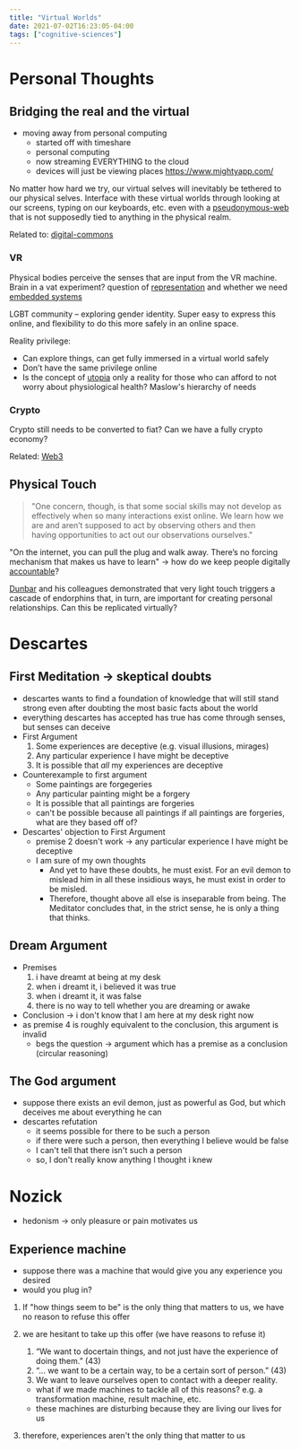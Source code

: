 ```yaml
---
title: "Virtual Worlds"
date: 2021-07-02T16:23:05-04:00
tags: ["cognitive-sciences"]
---
```


# Personal Thoughts
## Bridging the real and the virtual
-   moving away from personal computing
    -   started off with timeshare
    -   personal computing
    -   now streaming EVERYTHING to the cloud
    -   devices will just be viewing places
https://www.mightyapp.com/

No matter how hard we try, our virtual selves will inevitably be tethered to our physical selves. Interface with these virtual worlds through looking at our screens, typing on our keyboards, etc. even with a [pseudonymous-web](/thoughts/articles/pseudonymous-web) that is not supposedly tied to anything in the physical realm.

Related to: [digital-commons](thoughts/digital-commons.md)

### VR
Physical bodies perceive the senses that are input from the VR machine. Brain in a vat experiment? question of [representation](/thoughts/representation) and whether we need [embedded systems](/thoughts/embedded-ai)

LGBT community – exploring gender identity. Super easy to express this online, and flexibility to do this more safely in an online space.

Reality privilege:
-   Can explore things, can get fully immersed in a virtual world safely
-   Don’t have the same privilege online
-   Is the concept of [utopia](/thoughts/articles/the-ones-who-walk-from-omelas) only a reality for those who can afford to not worry about physiological health? Maslow's hierarchy of needs

### Crypto
Crypto still needs to be converted to fiat? Can we have a fully crypto economy?

Related: [Web3](thoughts/web3.md)

## Physical Touch
> "One concern, though, is that some social skills may not develop as effectively when so many interactions exist online. We learn how we are and aren’t supposed to act by observing others and then having opportunities to act out our observations ourselves."

"On the internet, you can pull the plug and walk away. There’s no forcing mechanism that makes us have to learn" -> how do we keep people digitally [accountable](thoughts/accountability.md)?

[Dunbar](https://www.newyorker.com/science/maria-konnikova/social-media-affect-math-dunbar-number-friendships) and his colleagues demonstrated that very light touch triggers a cascade of endorphins that, in turn, are important for creating personal relationships. Can this be replicated virtually?

# Descartes
## First Meditation → skeptical doubts
-   descartes wants to find a foundation of knowledge that will still stand strong even after doubting the most basic facts about the world
-   everything descartes has accepted has true has come through senses, but senses can deceive
-   First Argument
    1.  Some experiences are deceptive (e.g. visual illusions, mirages)
    2.  Any particular experience I have might be deceptive
    3.  It is possible that _all_ my experiences are deceptive
-   Counterexample to first argument
    -   Some paintings are forgegeries
    -   Any particular painting might be a forgery
    -   It is possible that all paintings are forgeries
    -   can't be possible because all paintings if all paintings are forgeries, what are they based off of?
-   Descartes' objection to First Argument
    -   premise 2 doesn't work → any particular experience I have might be deceptive
    -   I am sure of my own thoughts
        -   And yet to have these doubts, he must exist. For an evil demon to mislead him in all these insidious ways, he must exist in order to be misled.
        -   Therefore, thought above all else is inseparable from being. The Meditator concludes that, in the strict sense, he is only a thing that thinks.
## Dream Argument
-   Premises
	1.  i have dreamt at being at my desk
	2.  when i dreamt it, i believed it was true
	3.  when i dreamt it, it was false
	4.  there is no way to tell whether you are dreaming or awake
-   Conclusion → i don't know that I am here at my desk right now
-   as premise 4 is roughly equivalent to the conclusion, this argument is invalid
	-   begs the question → argument which has a premise as a conclusion (circular reasoning)
## The God argument
-   suppose there exists an evil demon, just as powerful as God, but which deceives me about everything he can
-   descartes refutation
	-   it seems possible for there to be such a person
	-   if there were such a person, then everything I believe would be false
	-   I can't tell that there isn't such a person
	-   so, I don't really know anything I thought i knew

# Nozick
-   hedonism → only pleasure or pain motivates us
## Experience machine
-   suppose there was a machine that would give you any experience you desired
-   would you plug in?

1.  If "how things seem to be" is the only thing that matters to us, we have no reason to refuse this offer
2.  we are hesitant to take up this offer (we have reasons to refuse it)

	1.  “We want to docertain things, and not just have the experience of doing them.” (43)
	2.  “... we want to be a certain way, to be a certain sort of person.” (43)
	3.  We want to leave ourselves open to contact with a deeper reality.

	-   what if we made machines to tackle all of this reasons? e.g. a transformation machine, result machine, etc.
	-   these machines are disturbing because they are living our lives for us
3.  therefore, experiences aren't the only thing that matter to us